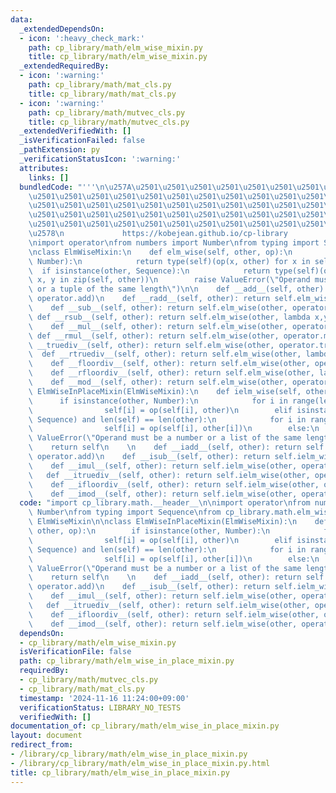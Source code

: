 ```yaml
---
data:
  _extendedDependsOn:
  - icon: ':heavy_check_mark:'
    path: cp_library/math/elm_wise_mixin.py
    title: cp_library/math/elm_wise_mixin.py
  _extendedRequiredBy:
  - icon: ':warning:'
    path: cp_library/math/mat_cls.py
    title: cp_library/math/mat_cls.py
  - icon: ':warning:'
    path: cp_library/math/mutvec_cls.py
    title: cp_library/math/mutvec_cls.py
  _extendedVerifiedWith: []
  _isVerificationFailed: false
  _pathExtension: py
  _verificationStatusIcon: ':warning:'
  attributes:
    links: []
  bundledCode: "'''\n\u257A\u2501\u2501\u2501\u2501\u2501\u2501\u2501\u2501\u2501\u2501\
    \u2501\u2501\u2501\u2501\u2501\u2501\u2501\u2501\u2501\u2501\u2501\u2501\u2501\
    \u2501\u2501\u2501\u2501\u2501\u2501\u2501\u2501\u2501\u2501\u2501\u2501\u2501\
    \u2501\u2501\u2501\u2501\u2501\u2501\u2501\u2501\u2501\u2501\u2501\u2501\u2501\
    \u2501\u2501\u2501\u2501\u2501\u2501\u2501\u2501\u2501\u2501\u2501\u2501\u2501\
    \u2578\n             https://kobejean.github.io/cp-library               \n'''\n\
    \nimport operator\nfrom numbers import Number\nfrom typing import Sequence\n\n\
    \nclass ElmWiseMixin:\n    def elm_wise(self, other, op):\n        if isinstance(other,\
    \ Number):\n            return type(self)(op(x, other) for x in self)\n      \
    \  if isinstance(other, Sequence):\n            return type(self)(op(x, y) for\
    \ x, y in zip(self, other))\n        raise ValueError(\"Operand must be a number\
    \ or a tuple of the same length\")\n\n    def __add__(self, other): return self.elm_wise(other,\
    \ operator.add)\n    def __radd__(self, other): return self.elm_wise(other, operator.add)\n\
    \    def __sub__(self, other): return self.elm_wise(other, operator.sub)\n   \
    \ def __rsub__(self, other): return self.elm_wise(other, lambda x,y: operator.sub(y,x))\n\
    \    def __mul__(self, other): return self.elm_wise(other, operator.mul)\n   \
    \ def __rmul__(self, other): return self.elm_wise(other, operator.mul)\n    def\
    \ __truediv__(self, other): return self.elm_wise(other, operator.truediv)\n  \
    \  def __rtruediv__(self, other): return self.elm_wise(other, lambda x,y: operator.truediv(y,x))\n\
    \    def __floordiv__(self, other): return self.elm_wise(other, operator.floordiv)\n\
    \    def __rfloordiv__(self, other): return self.elm_wise(other, lambda x,y: operator.floordiv(y,x))\n\
    \    def __mod__(self, other): return self.elm_wise(other, operator.mod)\n\nclass\
    \ ElmWiseInPlaceMixin(ElmWiseMixin):\n    def ielm_wise(self, other, op):\n  \
    \      if isinstance(other, Number):\n            for i in range(len(self)):\n\
    \                self[i] = op(self[i], other)\n        elif isinstance(other,\
    \ Sequence) and len(self) == len(other):\n            for i in range(len(self)):\n\
    \                self[i] = op(self[i], other[i])\n        else:\n            raise\
    \ ValueError(\"Operand must be a number or a list of the same length\")\n    \
    \    return self\n    \n    def __iadd__(self, other): return self.ielm_wise(other,\
    \ operator.add)\n    def __isub__(self, other): return self.ielm_wise(other, operator.sub)\n\
    \    def __imul__(self, other): return self.ielm_wise(other, operator.mul)\n \
    \   def __itruediv__(self, other): return self.ielm_wise(other, operator.truediv)\n\
    \    def __ifloordiv__(self, other): return self.ielm_wise(other, operator.floordiv)\n\
    \    def __imod__(self, other): return self.ielm_wise(other, operator.mod)\n"
  code: "import cp_library.math.__header__\n\nimport operator\nfrom numbers import\
    \ Number\nfrom typing import Sequence\nfrom cp_library.math.elm_wise_mixin import\
    \ ElmWiseMixin\n\nclass ElmWiseInPlaceMixin(ElmWiseMixin):\n    def ielm_wise(self,\
    \ other, op):\n        if isinstance(other, Number):\n            for i in range(len(self)):\n\
    \                self[i] = op(self[i], other)\n        elif isinstance(other,\
    \ Sequence) and len(self) == len(other):\n            for i in range(len(self)):\n\
    \                self[i] = op(self[i], other[i])\n        else:\n            raise\
    \ ValueError(\"Operand must be a number or a list of the same length\")\n    \
    \    return self\n    \n    def __iadd__(self, other): return self.ielm_wise(other,\
    \ operator.add)\n    def __isub__(self, other): return self.ielm_wise(other, operator.sub)\n\
    \    def __imul__(self, other): return self.ielm_wise(other, operator.mul)\n \
    \   def __itruediv__(self, other): return self.ielm_wise(other, operator.truediv)\n\
    \    def __ifloordiv__(self, other): return self.ielm_wise(other, operator.floordiv)\n\
    \    def __imod__(self, other): return self.ielm_wise(other, operator.mod)\n"
  dependsOn:
  - cp_library/math/elm_wise_mixin.py
  isVerificationFile: false
  path: cp_library/math/elm_wise_in_place_mixin.py
  requiredBy:
  - cp_library/math/mutvec_cls.py
  - cp_library/math/mat_cls.py
  timestamp: '2024-11-16 11:24:00+09:00'
  verificationStatus: LIBRARY_NO_TESTS
  verifiedWith: []
documentation_of: cp_library/math/elm_wise_in_place_mixin.py
layout: document
redirect_from:
- /library/cp_library/math/elm_wise_in_place_mixin.py
- /library/cp_library/math/elm_wise_in_place_mixin.py.html
title: cp_library/math/elm_wise_in_place_mixin.py
---
```

